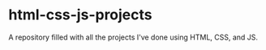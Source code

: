 # html-css-js-projects
A repository filled with all the projects I've done using HTML, CSS, and JS.
